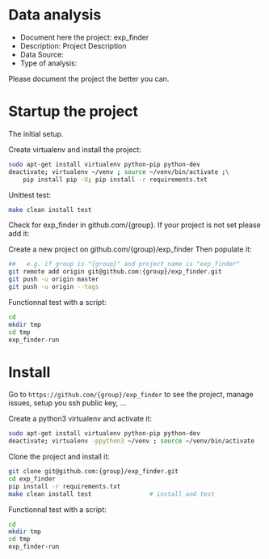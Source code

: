 # Data analysis
- Document here the project: exp_finder
- Description: Project Description
- Data Source:
- Type of analysis:

Please document the project the better you can.

# Startup the project

The initial setup.

Create virtualenv and install the project:
```bash
sudo apt-get install virtualenv python-pip python-dev
deactivate; virtualenv ~/venv ; source ~/venv/bin/activate ;\
    pip install pip -U; pip install -r requirements.txt
```

Unittest test:
```bash
make clean install test
```

Check for exp_finder in github.com/{group}. If your project is not set please add it:

Create a new project on github.com/{group}/exp_finder
Then populate it:

```bash
##   e.g. if group is "{group}" and project_name is "exp_finder"
git remote add origin git@github.com:{group}/exp_finder.git
git push -u origin master
git push -u origin --tags
```

Functionnal test with a script:

```bash
cd
mkdir tmp
cd tmp
exp_finder-run
```

# Install

Go to `https://github.com/{group}/exp_finder` to see the project, manage issues,
setup you ssh public key, ...

Create a python3 virtualenv and activate it:

```bash
sudo apt-get install virtualenv python-pip python-dev
deactivate; virtualenv -ppython3 ~/venv ; source ~/venv/bin/activate
```

Clone the project and install it:

```bash
git clone git@github.com:{group}/exp_finder.git
cd exp_finder
pip install -r requirements.txt
make clean install test                # install and test
```
Functionnal test with a script:

```bash
cd
mkdir tmp
cd tmp
exp_finder-run
```

